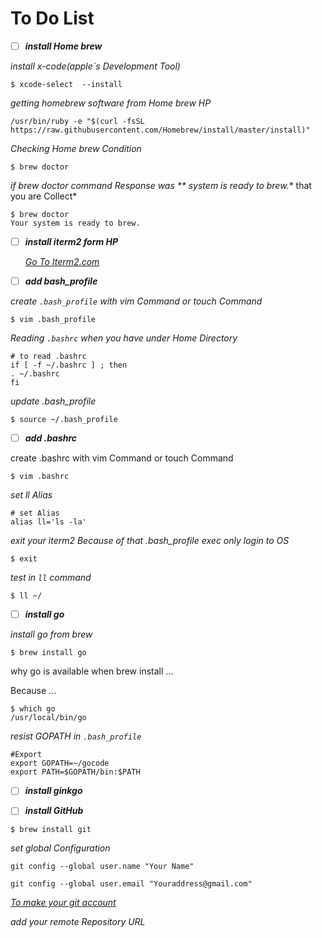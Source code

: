 # To Do List

 - [ ] ***install Home brew***

  *install x-code(apple`s Development Tool)*

  ```
  $ xcode-select  --install
  ```

  *getting homebrew software from Home brew HP*
   ```
   /usr/bin/ruby -e "$(curl -fsSL https://raw.githubusercontent.com/Homebrew/install/master/install)"
  ```
  *Checking Home brew Condition*
  ```
  $ brew doctor
  ```
  *if brew doctor command Response was ** system is ready to brew.** that you are Collect*

  ```
  $ brew doctor
  Your system is ready to brew.
  ```
 - [ ] ***install iterm2 form HP***

      [*Go To Iterm2.com*](https://www.iterm2.com/)

 - [ ] ***add bash_profile***

 *create `.bash_profile` with vim Command or touch Command*
   ```
   $ vim .bash_profile
   ```
 *Reading `.bashrc` when you have under Home Directory*

  ```
  # to read .bashrc
  if [ -f ~/.bashrc ] ; then
  . ~/.bashrc
  fi
  ```
  *update .bash_profile*

  ```
  $ source ~/.bash_profile
  ```

 - [ ] ***add .bashrc***

 create .bashrc with vim Command or touch Command

 ```
 $ vim .bashrc
 ```
 *set ll Alias*

 ```
 # set Alias
 alias ll='ls -la'
 ```

 *exit your iterm2 Because of that .bash_profile exec only login to OS*

 ```
 $ exit
 ```

 *test in `ll` command*

 ```
 $ ll ~/
 ```

 - [ ] ***install go***

 *install go from brew*

 ```
 $ brew install go
 ```

 why go is available when brew install ...

 Because ...

 ```
 $ which go
 /usr/local/bin/go
 ```

 *resist GOPATH in `.bash_profile`*

 ```
 #Export
 export GOPATH=~/gocode
 export PATH=$GOPATH/bin:$PATH
 ```



 - [ ] ***install ginkgo***

 - [ ] ***install GitHub***

  ```
  $ brew install git
  ```
  *set global Configuration*
  ```
  git config --global user.name "Your Name"
  ```

  ```
  git config --global user.email "Youraddress@gmail.com"
  ```

  [*To make your git account*](https://github.com/)

  *add your remote Repository URL*
  ```
  ```
